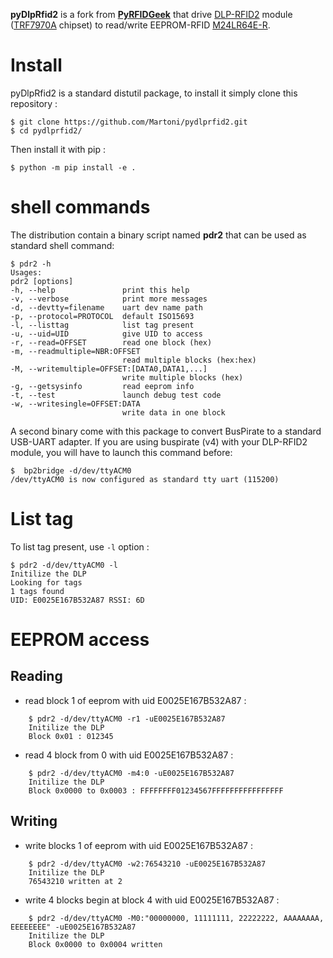 **pyDlpRfid2** is a fork from [**PyRFIDGeek**](https://github.com/scriptotek/pyrfidgeek)
that drive [DLP-RFID2](https://www.dlpdesign.com/rf/rfid2.php) module
([TRF7970A](http://www.ti.com/product/TRF7970A) chipset) to read/write EEPROM-RFID [M24LR64E-R](https://www.st.com/resource/en/datasheet/m24lr64e-r.pdf).

# Install

pyDlpRfid2 is a standard distutil package, to install it simply clone this
repository :

    $ git clone https://github.com/Martoni/pydlprfid2.git
    $ cd pydlprfid2/

Then install it with pip :

    $ python -m pip install -e .
    
# shell commands

The distribution contain a binary script named **pdr2** that can be used as standard shell command:

    $ pdr2 -h
    Usages:
    pdr2 [options]
    -h, --help               print this help
    -v, --verbose            print more messages
    -d, --devtty=filename    uart dev name path
    -p, --protocol=PROTOCOL  default ISO15693
    -l, --listtag            list tag present
    -u, --uid=UID            give UID to access
    -r, --read=OFFSET        read one block (hex)
    -m, --readmultiple=NBR:OFFSET
                             read multiple blocks (hex:hex)
    -M, --writemultiple=OFFSET:[DATA0,DATA1,...]
                             write multiple blocks (hex)
    -g, --getsysinfo         read eeprom info
    -t, --test               launch debug test code
    -w, --writesingle=OFFSET:DATA
                             write data in one block


A second binary come with this package to convert BusPirate to a standard USB-UART adapter. If you are using buspirate (v4) with your DLP-RFID2 module, you will have to launch this command before:

    $  bp2bridge -d/dev/ttyACM0
    /dev/ttyACM0 is now configured as standard tty uart (115200)

# List tag

To list tag present, use `-l` option :

    $ pdr2 -d/dev/ttyACM0 -l
    Initilize the DLP
    Looking for tags
    1 tags found
    UID: E0025E167B532A87 RSSI: 6D


# EEPROM access

## Reading

- read block 1 of eeprom with uid E0025E167B532A87 :
```
    $ pdr2 -d/dev/ttyACM0 -r1 -uE0025E167B532A87
    Initilize the DLP
    Block 0x01 : 012345
```
- read 4 block from 0 with uid E0025E167B532A87 :
```
    $ pdr2 -d/dev/ttyACM0 -m4:0 -uE0025E167B532A87
    Initilize the DLP
    Block 0x0000 to 0x0003 : FFFFFFFF01234567FFFFFFFFFFFFFFFF
```
## Writing

- write blocks 1 of eeprom with uid E0025E167B532A87 :
```
    $ pdr2 -d/dev/ttyACM0 -w2:76543210 -uE0025E167B532A87
    Initilize the DLP
    76543210 written at 2
```
- write 4 blocks begin at block 4 with uid E0025E167B532A87 :
```
    $ pdr2 -d/dev/ttyACM0 -M0:"00000000, 11111111, 22222222, AAAAAAAA, EEEEEEEE" -uE0025E167B532A87
    Initilize the DLP
    Block 0x0000 to 0x0004 written
```
